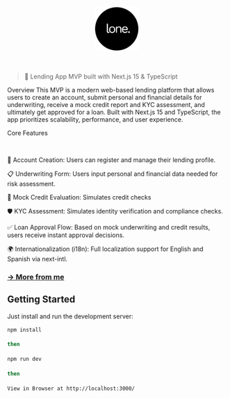 <div align="center">
    <img alt="lone" src="./public/logo.png" width="100">
    </br>
    </br>
    </br>
</div>

> 🚀 Lending App MVP built with Next.js 15 & TypeScript

Overview
This MVP is a modern web-based lending platform that allows users to create an account, submit personal and financial details for underwriting, receive a mock credit report and KYC assessment, and ultimately get approved for a loan. Built with Next.js 15 and TypeScript, the app prioritizes scalability, performance, and user experience.

Core Features

</br>

🧾 Account Creation: Users can register and manage their lending profile.

📋 Underwriting Form: Users input personal and financial data needed for risk assessment.

🧠 Mock Credit Evaluation: Simulates credit checks

🛡️ KYC Assessment: Simulates identity verification and compliance checks.

✅ Loan Approval Flow: Based on mock underwriting and credit results, users receive instant approval decisions.

🌍 Internationalization (i18n): Full localization support for English and Spanish via next-intl.

### [→ More from me](https://www.hakeemclarke.com/)

## Getting Started

Just install and run the development server:

```bash
npm install

then

npm run dev

then 

View in Browser at http://localhost:3000/
```